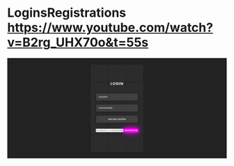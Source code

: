 # LoginsRegistrations  https://www.youtube.com/watch?v=B2rg_UHX70o&t=55s
<p align="center">
  <img src="preview.png" alt="preview del proyecto"  width="1600">
</p>
